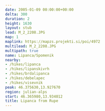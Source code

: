 ```yaml
---
date: 2005-01-09 00:00:00+00:00
delta: 300
duration: 2
height: 1630
layout: stub
lead: M_2_2208.JPG
map: 1
maplink: https://mapzs.projekti.si/poi/4972
multilead: M_2_2208.JPG
multipath: true
name: Lipanca/Spomenik
nearby:
- /hikes/lipanca
- /hikes/lipanskivrh
- /hikes/brdalipanca
- /hikes/debelapec
- /hikes/visevnik
peak: 46.375630,13.927670
region: julian-alps
start: 46.365980,13.934012
title: Lipanca from Rupe
---
```

